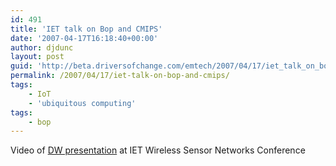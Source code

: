 ```yaml
---
id: 491
title: 'IET talk on Bop and CMIPS'
date: '2007-04-17T16:18:40+00:00'
author: djdunc
layout: post
guid: 'http://beta.driversofchange.com/emtech/2007/04/17/iet_talk_on_bop_and_cmips/'
permalink: /2007/04/17/iet-talk-on-bop-and-cmips/
tags:
    - IoT
    - 'ubiquitous computing'
tags:
    - bop
---
```


Video of [DW presentation](http://www.iet.tv/search/index.html?spres=4906) at IET Wireless Sensor Networks Conference